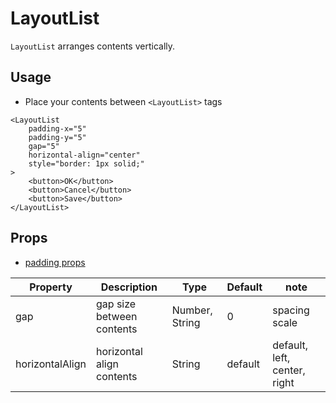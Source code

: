 # LayoutList

`LayoutList` arranges contents vertically.

<Doc-LayoutListDoc />

## Usage

- Place your contents between `<LayoutList>` tags

```vue live
<LayoutList
	padding-x="5"
	padding-y="5"
	gap="5"
	horizontal-align="center"
	style="border: 1px solid;"
>
	<button>OK</button>
	<button>Cancel</button>
	<button>Save</button>
</LayoutList>
```

## Props
- [padding props](/components/#padding-props)

| Property | Description | Type | Default | note |
| --- | --- | --- | --- | --- |
| gap | gap size between contents | Number, String | 0 | spacing scale |
| horizontalAlign | horizontal align contents | String | default | default, left, center, right |
